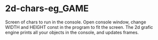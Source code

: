# 2d-chars-eg_GAME

Screen of chars to run in the console.
Open console window, change WIDTH and HEIGHT const in the program to fit the screen.
The 2d grafic engine prints all your objects in the console, and updates frames.
